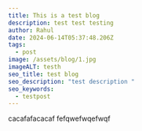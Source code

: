```yaml
---
title: This is a test blog
description: test test testing
author: Rahul
date: 2024-06-14T05:37:48.206Z
tags:
  - post
image: /assets/blog/1.jpg
imageALT: testh
seo_title: test blog
seo_description: "test description "
seo_keywords:
  - testpost
---
```

c﻿acafafacacaf
f﻿efqwefwqefwqf